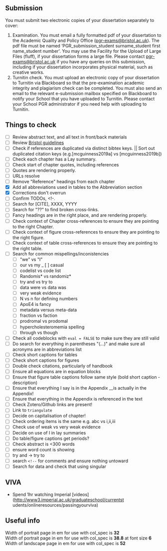 ## Submission

You must submit two electronic copies of your dissertation separately to cover:

1. Examination. You must email a fully formatted pdf of your dissertation to the Academic Quality and Policy Office (pgr-exams@bristol.ac.uk). The pdf file must be named ‘PGR_submission_student surname_student first name_student number'. You may use the Facility for the Upload of Large Files (fluff), if your dissertation forms a large file. Please contact pgr-exams@bristol.ac.uk if you have any queries on this submission, including if your dissertation incorporates physical material, such as creative works.
1. Turnitin check. You must upload an electronic copy of your dissertation to Turnitin via Blackboard so that the pre-examination academic integrity and plagiarism check can be completed. You must also send an email to the relevant e-submission mailbox specified on Blackboard to notify your School that you have uploaded to Turnitin. Please contact your School PGR administrator if you need help with uploading to Turnitin.

## Things to check 

- [ ] Review abstract text, and all text in front/back materials
- [ ] Review [Bristol guidelines](http://www.bris.ac.uk/media-library/sites/social-community-medicine/migrated/documents/preparingathesis.pdf)
- [ ] Check if references are duplicated via distinct bibtex keys. || Sort out duplicated citation keys (e.g.[mcguinness2019a] vs [mcguinness2019b])
- [ ] Check each chapter has a Lay summary.
- [ ] Check start of chapter quotes, including references
- [ ] Quotes are rendering properly.
- [ ] URLs resolve
- [ ] Remove "Reference" headings from each chapter
- [X] Add all abbreviations used in tables to the Abbreviation section
- [X] Corrections don't overrun
- [ ] Confirm TODOs, <!-.
- [ ] Search for [CITE], XXXX, YYYY
- [ ] Search for "??" to find broken cross-links.
- [ ] Fancy headings are in the right place, and are rendering properly.
- [ ] Check context of Chapter cross-references to ensure they are pointing to the right Chapter.
- [ ] Check context of figure cross-references to ensure they are pointing to the right figure.
- [ ] Check context of table cross-references to ensure they are pointing to the right table.
- [ ] Search for common  mispellings/inconistencies 
    - [ ] "we" vs "I"
    - [ ] our vs my
    _ [ ] casual
    - [ ] codelist vs code list
    - [ ] Randomis* vs randomiz*
    - [ ] try and vs try to
    - [ ] data were vs data was
    - [ ] very weak evidence
    - [ ] N vs n for defining numbers
    - [ ] ApoE4 is fancy
    - [ ] metadata versus meta-data
    - [ ] fraction vs faction
    - [ ] prodromal vs prodomal
    - [ ] hypercholesteromemia spelling
    - [ ] through vs though
- [ ] Check all codeblocks with `eval = FALSE` to make sure they are still valid
- [ ] Do search for everything in parentheses "(...)" and make sure all acronyms are in abbreviations list
- [ ] Check short captions for tables
- [ ] Check short captions for figures
- [ ] Double check citations, particularly of handbook
- [ ] Ensure all equations are in equation blocks
- [ ] Ensure that figure table captions follow same style (bold short caption - description)
- [ ] Ensure that everything I say is in the Appendix __is actually in the Appendix!
- [ ] Ensure that everything in the Appendix is referenced in the text
- [ ] Check Zotero/Github links are present!
- [ ] Link to `triangulate`
- [ ] Decide on capitalisation of chapter!
- [ ] Check ordering items is the same e.g. abc vs i,ii,iii
- [ ] Check use of weak vs very weak evidence
- [ ] Decide on use of I in lay summaries
- [ ] Do table/figure captions get periods?
- [ ] Check abstract is <300 words
- [ ] ensure word count is showing
- [ ] try and -> try to
- [ ] search `<!--` for comments and ensure nothing untoward
- [ ] Search for data and check that using singular

## VIVA
- Spend 1hr watching Imperial [videos](http://www3.imperial.ac.uk/graduateschool/currentst
udents/onlineresources/passingyourviva)

## Useful info

Width of portrait page in em for use with col_spec is __32__  
Width of portrait page in em for use with col_spec is __38.8__ at font size __6__  
Width of landscape page in em for use with col_spec is __52__  